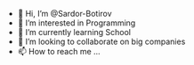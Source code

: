 - 👋 Hi, I’m @Sardor-Botirov
- 👀 I’m interested in Programming
- 🌱 I’m currently learning School
- 💞️ I’m looking to collaborate on big companies
- 📫 How to reach me ...

<!---
Sardor-Botirov/Sardor-Botirov is a ✨ special ✨ repository because its `README.md` (this file) appears on your GitHub profile.
You can click the Preview link to take a look at your changes.
--->
